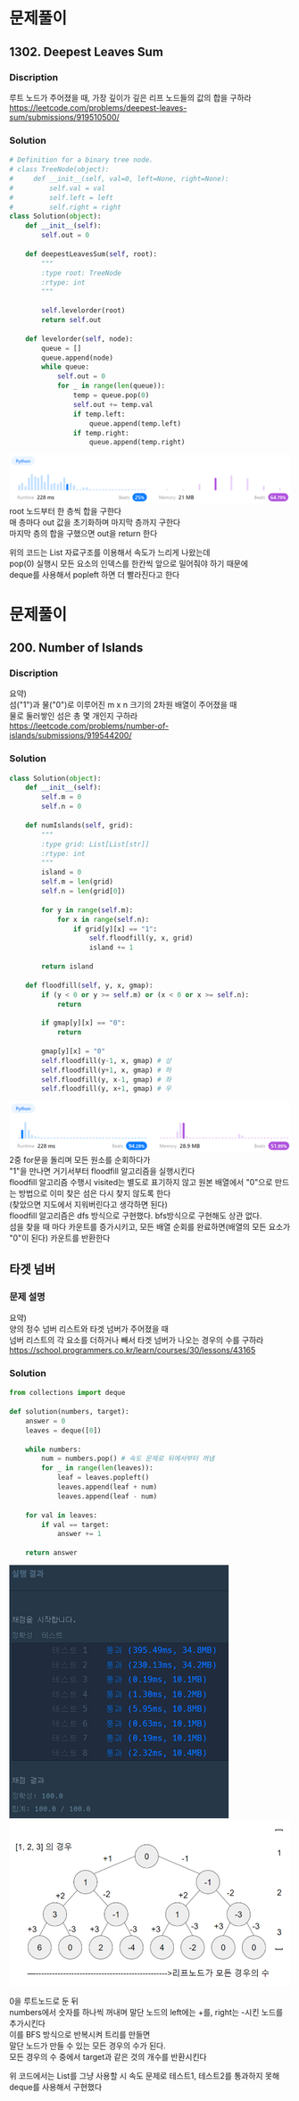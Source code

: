 # 문제풀이
## 1302. Deepest Leaves Sum

### Discription  
루트 노드가 주어졌을 때, 가장 깊이가 깊은 리프 노드들의 값의 합을 구하라  
https://leetcode.com/problems/deepest-leaves-sum/submissions/919510500/  

### Solution

```python
# Definition for a binary tree node.
# class TreeNode(object):
#     def __init__(self, val=0, left=None, right=None):
#         self.val = val
#         self.left = left
#         self.right = right
class Solution(object):
    def __init__(self):
        self.out = 0

    def deepestLeavesSum(self, root):
        """
        :type root: TreeNode
        :rtype: int
        """

        self.levelorder(root)
        return self.out

    def levelorder(self, node):
        queue = []
        queue.append(node)
        while queue:
            self.out = 0
            for _ in range(len(queue)):
                temp = queue.pop(0)
                self.out += temp.val
                if temp.left:
                    queue.append(temp.left)
                if temp.right:
                    queue.append(temp.right)
```
![res1](./img/res1.png)  
root 노드부터 한 층씩 합을 구한다  
매 층마다 out 값을 초기화하며 마지막 층까지 구한다  
마지막 층의 합을 구했으면 out을 return 한다  

위의 코드는 List 자료구조를 이용해서 속도가 느리게 나왔는데  
pop(0) 실행시 모든 요소의 인덱스를 한칸씩 앞으로 밀어줘야 하기 때문에  
deque를 사용해서 popleft 하면 더 빨라진다고 한다  

# 문제풀이
## 200. Number of Islands

### Discription  
요약)  
섬("1")과 물("0")로 이루어진 m x n 크기의 2차원 배열이 주어졌을 때  
물로 둘러쌓인 섬은 총 몇 개인지 구하라  
https://leetcode.com/problems/number-of-islands/submissions/919544200/  

### Solution

```python
class Solution(object):
    def __init__(self):
        self.m = 0
        self.n = 0

    def numIslands(self, grid):
        """
        :type grid: List[List[str]]
        :rtype: int
        """
        island = 0
        self.m = len(grid)
        self.n = len(grid[0])
        
        for y in range(self.m):
            for x in range(self.n):
                if grid[y][x] == "1":
                    self.floodfill(y, x, grid)
                    island += 1

        return island

    def floodfill(self, y, x, gmap):
        if (y < 0 or y >= self.m) or (x < 0 or x >= self.n):
            return

        if gmap[y][x] == "0":
            return 
        
        gmap[y][x] = "0"
        self.floodfill(y-1, x, gmap) # 상
        self.floodfill(y+1, x, gmap) # 하
        self.floodfill(y, x-1, gmap) # 좌
        self.floodfill(y, x+1, gmap) # 우
```
![res2](./img/res2.png)  
2중 for문을 돌리며 모든 원소를 순회하다가  
"1"을 만나면 거기서부터 floodfill 알고리즘을 실행시킨다  
floodfill 알고리즘 수행시 visited는 별도로 표기하지 않고 원본 배열에서 "0"으로 만드는 방법으로 이미 찾은 섬은 다시 찾지 않도록 한다  
(찾았으면 지도에서 지워버린다고 생각하면 된다)  
floodfill 알고리즘은 dfs 방식으로 구현했다. bfs방식으로 구현해도 상관 없다.  
섬을 찾을 때 마다 카운트를 증가시키고, 모든 배열 순회를 완료하면(배열의 모든 요소가 "0"이 된다) 카운트를 반환한다  

## 타겟 넘버

### 문제 설명
요약)  
양의 정수 넘버 리스트와 타겟 넘버가 주어졌을 때  
넘버 리스트의 각 요소를 더하거나 빼서 타겟 넘버가 나오는 경우의 수를 구하라  
https://school.programmers.co.kr/learn/courses/30/lessons/43165  

### Solution

```python
from collections import deque

def solution(numbers, target):
    answer = 0
    leaves = deque([0])
    
    while numbers:
        num = numbers.pop() # 속도 문제로 뒤에서부터 꺼냄
        for _ in range(len(leaves)):
            leaf = leaves.popleft()
            leaves.append(leaf + num)
            leaves.append(leaf - num)
            
    for val in leaves:
        if val == target:
            answer += 1
    
    return answer
```
![res3_1](./img/res3_1.png)  
![res3_2](./img/res3_2.png)  

0을 루트노드로 둔 뒤  
numbers에서 숫자를 하나씩 꺼내며 말단 노드의 left에는 +를, right는 -시킨 노드를 추가시킨다  
이를 BFS 방식으로 반복시켜 트리를 만들면  
말단 노드가 만들 수 있는 모든 경우의 수가 된다.  
모든 경우의 수 중에서 target과 같은 것의 개수를 반환시킨다  

위 코드에서는 List를 그냥 사용할 시 속도 문제로 테스트1, 테스트2를 통과하지 못해  
deque를 사용해서 구현했다  

